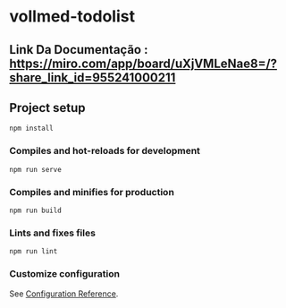# vollmed-todolist
## Link Da Documentação : <a>https://miro.com/app/board/uXjVMLeNae8=/?share_link_id=955241000211</a>
## Project setup
```
npm install
```

### Compiles and hot-reloads for development
```
npm run serve
```

### Compiles and minifies for production
```
npm run build
```

### Lints and fixes files
```
npm run lint
```

### Customize configuration
See [Configuration Reference](https://cli.vuejs.org/config/).


